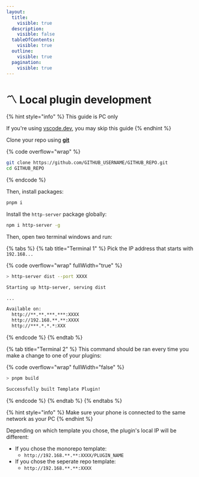 ```yaml
---
layout:
  title:
    visible: true
  description:
    visible: false
  tableOfContents:
    visible: true
  outline:
    visible: true
  pagination:
    visible: true
---
```


# 〽 Local plugin development

{% hint style="info" %}
This guide is PC only

If you're using [vscode.dev](https://vscode.dev/), you may skip this guide
{% endhint %}

Clone your repo using [**git**](https://github.com/git-guides/install-git)

{% code overflow="wrap" %}
```bash
git clone https://github.com/GITHUB_USERNAME/GITHUB_REPO.git
cd GITHUB_REPO
```
{% endcode %}

Then, install packages:

```bash
pnpm i
```

Install the `http-server` package globally:

```bash
npm i http-server -g
```

Then, open two terminal windows and run:

{% tabs %}
{% tab title="Terminal 1" %}
Pick the IP address that starts with `192.168...`

{% code overflow="wrap" fullWidth="true" %}
```bash
> http-server dist --port XXXX

Starting up http-server, serving dist

...

Available on:
  http://**.**.***.***:XXXX
  http://192.168.**.**:XXXX
  http://***.*.*.*:XXX
```
{% endcode %}
{% endtab %}

{% tab title="Terminal 2" %}
This command should be ran every time you make a change to one of your plugins:

{% code overflow="wrap" fullWidth="false" %}
```bash
> pnpm build

Successfully built Template Plugin!
```
{% endcode %}
{% endtab %}
{% endtabs %}

{% hint style="info" %}
Make sure your phone is connected to the same network as your PC
{% endhint %}

Depending on which template you chose, the plugin's local IP will be different:

* If you chose the monorepo template:
  * `http://192.168.**.**:XXXX/PLUGIN_NAME`
* If you chose the seperate repo template:
  * `http://192.168.**.**:XXXX`

